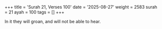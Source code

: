 +++
title = 'Surah 21, Verses 100'
date = '2025-08-27'
weight = 2583
surah = 21
ayah = 100
tags = []
+++

In it they will groan, and will not be able to hear.